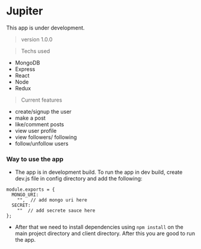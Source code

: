 # Jupiter

This app is under development.

> version 1.0.0

> Techs used

- MongoDB
- Express
- React
- Node
- Redux

> Current features

- create/signup the user
- make a post
- like/comment posts
- view user profile
- view followers/ following
- follow/unfollow users



### Way to use the app

- The app is in development build. To run the app in dev build, create dev.js file in config directory and add the following:

```
module.exports = {
  MONGO_URI:
    "",  // add mongo uri here
  SECRET:
    ""  // add secrete sauce here
};

```

- After that we need to install dependencies using `npm install` on the main project directory and client directory. After this you are good to run the app. 
